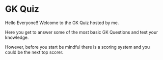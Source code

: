 # GK Quiz
 
 Hello Everyone!! Welcome to the GK Quiz hosted by me.

 Here you get to answer some of the most basic GK Questions and test your knowledge.

 However, before you start be mindful there is a scoring system and you could be the next top scorer. 
